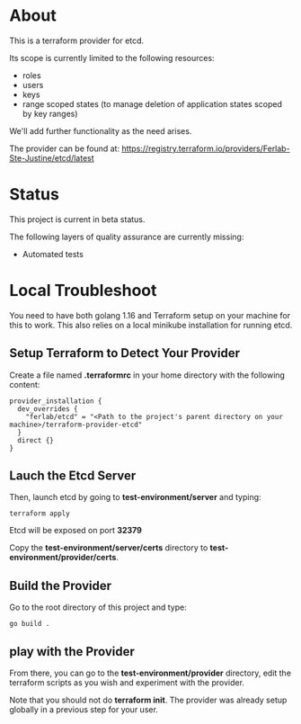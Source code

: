 # About

This is a terraform provider for etcd.

Its scope is currently limited to the following resources:
- roles
- users
- keys
- range scoped states (to manage deletion of application states scoped by key ranges)

We'll add further functionality as the need arises.

The provider can be found at: https://registry.terraform.io/providers/Ferlab-Ste-Justine/etcd/latest

# Status

This project is current in beta status.

The following layers of quality assurance are currently missing:
- Automated tests

# Local Troubleshoot

You need to have both golang 1.16 and Terraform setup on your machine for this to work. This also relies on a local minikube installation for running etcd.

## Setup Terraform to Detect Your Provider

Create a file named **.terraformrc** in your home directory with the following content:

```
provider_installation {
  dev_overrides {
    "ferlab/etcd" = "<Path to the project's parent directory on your machine>/terraform-provider-etcd"
  }
  direct {}
}
```

## Lauch the Etcd Server

Then, launch etcd by going to **test-environment/server** and typing:

```
terraform apply
```

Etcd will be exposed on port **32379**

Copy the **test-environment/server/certs** directory to **test-environment/provider/certs**.

## Build the Provider

Go to the root directory of this project and type:

```
go build .
```

## play with the Provider

From there, you can go to the **test-environment/provider** directory, edit the terraform scripts as you wish and experiment with the provider.

Note that you should not do **terraform init**. The provider was already setup globally in a previous step for your user.